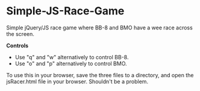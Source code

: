 # Simple-JS-Race-Game

Simple jQuery/JS race game where BB-8 and BMO have a wee race across the screen.

**Controls**
- Use "q" and "w" alternatively to control BB-8.
- Use "o" and "p" alternatively to control BMO.

To use this in your browser, save the three files to a directory, and open the jsRacer.html file in your browser. Shouldn't be a problem.
